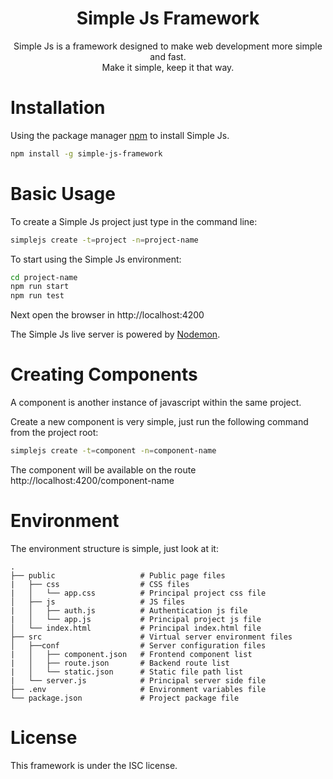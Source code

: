 <h1 align="center">
    Simple Js Framework
</h1>
<p align="center">
    Simple Js is a framework designed to make web development more simple and fast.
    <br>
    Make it simple, keep it that way.
<p> 

# Installation

Using the package manager [npm](https://www.npmjs.com/get-npm) to install Simple Js.

```bash
npm install -g simple-js-framework
```

# Basic Usage

To create a Simple Js project just type in the command line:

```bash
simplejs create -t=project -n=project-name
```

To start using the Simple Js environment:

```bash
cd project-name
npm run start
npm run test
```

Next open the browser in http://localhost:4200 

The Simple Js live server is powered by [Nodemon](https://www.npmjs.com/package/nodemon).

# Creating Components

A component is another instance of javascript within the same project. 

Create a new component is very simple, just run the following command from the project root:

```bash
simplejs create -t=component -n=component-name
```

The component will be available on the route http://localhost:4200/component-name

# Environment

The environment structure is simple, just look at it:

    .
    ├── public                   # Public page files
    |   ├── css                  # CSS files
    |   │   └── app.css          # Principal project css file
    │   ├── js                   # JS files
    |   │   ├── auth.js          # Authentication js file
    |   │   └── app.js           # Principal project js file
    │   └── index.html           # Principal index.html file   
    ├── src                      # Virtual server environment files
    │   ├──conf                  # Server configuration files
    |   │   ├── component.json   # Frontend component list
    |   │   ├── route.json       # Backend route list
    |   │   └── static.json      # Static file path list
    |   └── server.js            # Principal server side file
    ├── .env                     # Environment variables file
    └── package.json             # Project package file

# License

This framework is under the ISC license.

